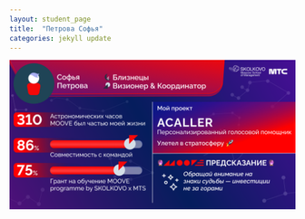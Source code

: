 ```yaml
---
layout: student_page
title:  "Петрова Софья"
categories: jekyll update
---
```

<img class="img-fluid" src="/img/posts/Петрова Софья.png" alt="moove-1">

